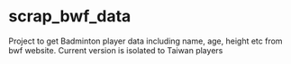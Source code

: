 # scrap_bwf_data
Project to get Badminton player data including name, age, height etc from bwf website. Current version is isolated to Taiwan players

